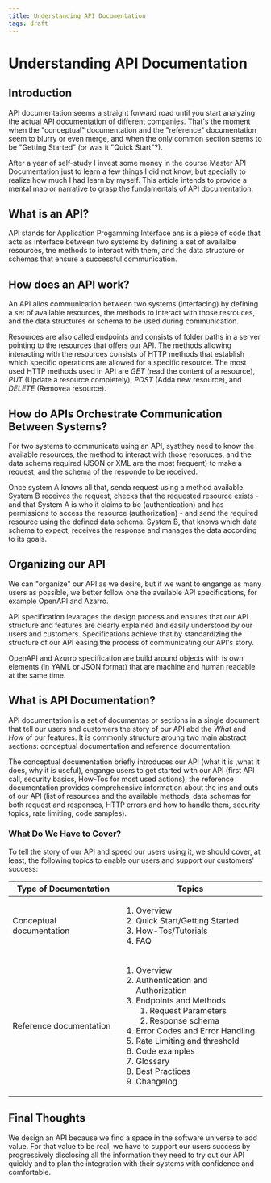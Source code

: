```yaml
---
title: Understanding API Documentation  
tags: draft
---
```


# Understanding API Documentation  
## Introduction   

API documentation seems a straight forward road until you start analyzing the actual API documentation of different companies. That's the moment when the "conceptual" documentation and the "reference" documentation seem to blurry or even merge, and when the only common section seems to be "Getting Started" (or was it "Quick Start"?).   

After a year of self-study I invest some money in the course Master API Documentation just to learn a few things I did not know, but specially to realize how much I had learn by myself. This article intends to provide a mental map or narrative to grasp the fundamentals of API documentation.

## What is an API?    

API stands for Application Progamming Interface ans is a piece of code that acts as interface between two systems by defining a set of availalbe resources, tne methods to interact with them, and the data structure or schemas that ensure a successful communication.

## How does an API work?    

An API allos communication between two systems (interfacing) by defining a set of available resources, the methods to interact with those resrouces, and  the data structures or schema to be used during communication.   

Resources are also called endpoints and consists of folder paths in a server pointing to the resources that offers our API. The methods allowing interacting with the resources consists of HTTP methods that establish which specific operations are allowed for a specific resource. The most used HTTP methods used in API are _GET_ (read the content of a resource), _PUT_ (Update a resource completely), _POST_ (Adda new resource), and _DELETE_ (Removea resource).

## How do APIs Orchestrate Communication Between Systems?    

For two systems to communicate using an API, systthey need to know the available resources, the method to interact with those resoruces, and the data schema required (JSON or XML are the most frequent) to make a request, and the schema of the responde to be received. 

Once system A knows all that, senda request using a method available. System B receives the request, checks that the requested resource exists - and that System A is who it claims to be (authentication) and has permissions to access the resource (authorization) - and send the required resource using the defined data schema. System B, that knows which data schema to expect, receives the response and manages the data according to its goals.  

## Organizing our API    

We can "organize" our API as we desire, but if we want to engange as many users as possible, we better follow one the available API specifications, for example OpenAPI and Azarro.  

API specification levarages the design process and ensures that our API structure and features are clearly explained and easily understood by our users and customers. Specifications achieve that by standardizing the structure of our API easing the process of communicating our API's story.  

OpenAPI and Azurro specification are build around objects with is own elements (in YAML or JSON format) that are machine and human readable at the same time.  

## What is API Documentation?    

API documentation is a set of documentas or sections in a single document that tell our users and customers the story of our API abd the _What_ and _How_ of our features. It is commonly structure aroung two main abstract sections: conceptual documentation and reference documentation.  

The conceptual documentation briefly introduces our API (what it is ,what it does, why it is useful), engange users to get started with our API (first API call, security basics, How-Tos for most used actions); the reference documentation provides comprehensive information about the ins and outs of our API (list of resources and the available methods, data schemas for both request and responses, HTTP errors and how to handle them, security topics, rate limiting, code samples). 

### What Do We Have to Cover?    

To tell the story of our API and speed our users using it, we should cover, at least, the following topics to enable our users and support our customers' success:  
  
| Type of Documentation | Topics |  
| -------------------- | --------- |  
| Conceptual documentation | <ol><li>Overview</li><li>Quick Start/Getting Started</li><li>How-Tos/Tutorials</li><li>FAQ</li></ol>     |  
| Reference documentation |  <ol><li>Overview</li><li>Authentication and Authorization</li><li>Endpoints and Methods<ol><li>Request Parameters</li><li>Response schema</li></ol></li><li>Error Codes and Error Handling</li><li>Rate Limiting and threshold</li><li>Code examples</li><li>Glossary</li><li>Best Practices</li><li>Changelog</li></ol>      |

## Final Thoughts  

We design an API because we find a space in the software universe to add value. For that value to be real, we have to support our users success by progressively disclosing all the information they need to try out our API quickly and to plan the integration with their systems with confidence and comfortable. 